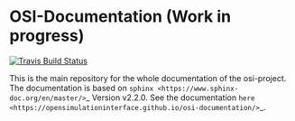 OSI-Documentation (Work in progress)
=====================================

[![Travis Build Status](https://travis-ci.org/OpenSimulationInterface/osi-documentation.svg?branch=master)](https://travis-ci.org/OpenSimulationInterface/osi-documentation)

This is the main repository for the whole documentation of the osi-project. 
The documentation is based on `sphinx <https://www.sphinx-doc.org/en/master/>`_ Version v2.2.0. See the documentation `here <https://opensimulationinterface.github.io/osi-documentation/>`_.
